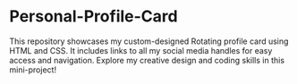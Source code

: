 # Personal-Profile-Card
This repository showcases my custom-designed Rotating profile card using HTML and CSS. It includes links to all my social media handles for easy access and navigation. Explore my creative design and coding skills in this mini-project! 
